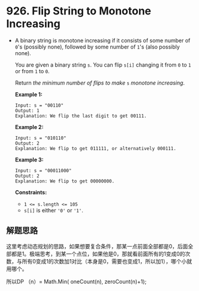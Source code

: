 # 926. Flip String to Monotone Increasing

- A binary string is monotone increasing if it consists of some number of `0`'s (possibly none), followed by some number of `1`'s (also possibly none).

  You are given a binary string `s`. You can flip `s[i]` changing it from `0` to `1` or from `1` to `0`.

  Return *the minimum number of flips to make* `s` *monotone increasing*.

   

  **Example 1:**

  ```
  Input: s = "00110"
  Output: 1
  Explanation: We flip the last digit to get 00111.
  ```

  **Example 2:**

  ```
  Input: s = "010110"
  Output: 2
  Explanation: We flip to get 011111, or alternatively 000111.
  ```

  **Example 3:**

  ```
  Input: s = "00011000"
  Output: 2
  Explanation: We flip to get 00000000.
  ```

   

  **Constraints:**

  - `1 <= s.length <= 105`
  - `s[i]` is either `'0'` or `'1'`.





## 解题思路

这里考虑动态规划的思路，如果想要复合条件，那某一点前面全部都是0，后面全部都是1。极端思考，到某一个点位，如果他是0，那就看前面所有的1变成0的次数，与所有0变成1的次数加1对比（本身是0，需要也变成1，所以加1），哪个小就用哪个。

所以DP （n）= Math.Min( oneCount(n), zeroCount(n)+1); 







